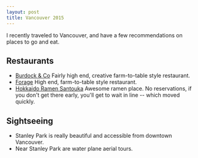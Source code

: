 ```yaml
---
layout: post
title: Vancouver 2015
---
```


I recently traveled to Vancouver, and have a few recommendations on places to go and eat.

## Restaurants
* [Burdock & Co](http://burdockandco.com/) Fairly high end, creative farm-to-table style restaurant.
* [Forage](http://www.foragevancouver.com/) High end, farm-to-table style restaurant.
* [Hokkaido Ramen Santouka](http://www.yelp.com/biz/hokkaido-ramen-santouka-vancouver) Awesome ramen place.  No reservations, if you don't get there early, you'll get to wait in line -- which moved quickly.

## Sightseeing
* Stanley Park is really beautiful and accessible from downtown Vancouver.
* Near Stanley Park are water plane aerial tours.  
